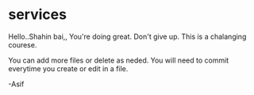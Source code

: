 # services

Hello..Shahin bai,,
You're doing great. Don't give up.
This is a chalanging courese.

You can add more files or delete as neded.
You will need to commit everytime you create or edit in a file.

-Asif


